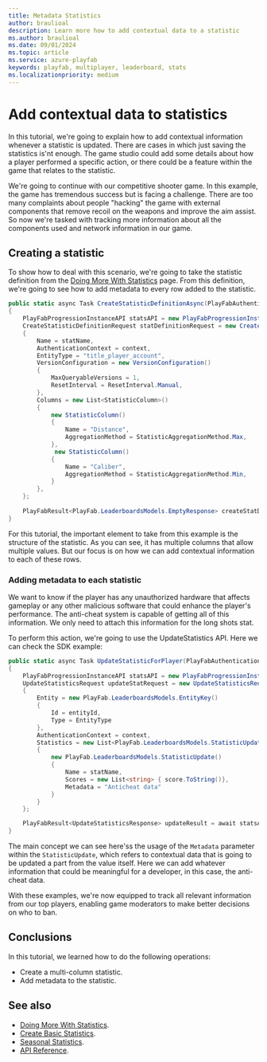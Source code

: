 ```yaml
---
title: Metadata Statistics
author: braulioal
description: Learn more how to add contextual data to a statistic
ms.author: braulioal
ms.date: 09/01/2024
ms.topic: article
ms.service: azure-playfab
keywords: playfab, multiplayer, leaderboard, stats
ms.localizationpriority: medium
---
```


# Add contextual data to statistics

In this tutorial, we're going to explain how to add contextual information whenever a statistic is updated. There are cases in which just 
saving the statistics is'nt enough. The game studio could add some details about how a player performed a specific action, 
or there could be a feature within the game that relates to the statistic.

We're going to continue with our competitive shooter game. In this example, the game has tremendous success but is 
facing a challenge. There are too many complaints about people "hacking" the game with external 
components that remove recoil on the weapons and improve the aim assist. So now we're tasked with tracking more information about all 
the components used and network information in our game.

## Creating a statistic

To show how to deal with this scenario, we're going to take the statistic definition from the 
[Doing More With Statistics](doing-more-statistics.md) page. From this definition, we're going 
to see how to add metadata to every row added to the statistic.

``` C#
public static async Task CreateStatisticDefinitionAsync(PlayFabAuthenticationContext context, string statName)
{
    PlayFabProgressionInstanceAPI statsAPI = new PlayFabProgressionInstanceAPI(context);
    CreateStatisticDefinitionRequest statDefinitionRequest = new CreateStatisticDefinitionRequest()
    {
        Name = statName,
        AuthenticationContext = context,
        EntityType = "title_player_account",
        VersionConfiguration = new VersionConfiguration()
        {
            MaxQueryableVersions = 1,
            ResetInterval = ResetInterval.Manual,
        },
        Columns = new List<StatisticColumn>()
        {
            new StatisticColumn()
            {
                Name = "Distance",
                AggregationMethod = StatisticAggregationMethod.Max,
            },
             new StatisticColumn()
            {
                Name = "Caliber",
                AggregationMethod = StatisticAggregationMethod.Min,
            }
        },
    };
    
    PlayFabResult<PlayFab.LeaderboardsModels.EmptyResponse> createStatDefResult = await statsAPI.CreateStatisticDefinitionAsync(statDefinitionRequest);
}
```

For this tutorial, the important element to take from this example is the structure of the statistic. As you can see, 
it has multiple columns that allow multiple values. But our focus is on how we can add contextual 
information to each of these rows.


### Adding metadata to each statistic

We want to know if the player has any unauthorized hardware that affects gameplay or any other malicious software that could
enhance the player's performance. The anti-cheat system is capable of getting all of this information. We only need to attach 
this information for the long shots stat.

To perform this action, we're going to use the UpdateStatistics API. Here we can check the SDK example:

``` C#
public static async Task UpdateStatisticForPlayer(PlayFabAuthenticationContext context, string statName, string entityId, int score)
{
    PlayFabProgressionInstanceAPI statsAPI = new PlayFabProgressionInstanceAPI(context);
    UpdateStatisticsRequest updateStatRequest = new UpdateStatisticsRequest()
    {
        Entity = new PlayFab.LeaderboardsModels.EntityKey()
        {
            Id = entityId,
            Type = EntityType
        },
        AuthenticationContext = context,
        Statistics = new List<PlayFab.LeaderboardsModels.StatisticUpdate>() 
        {
            new PlayFab.LeaderboardsModels.StatisticUpdate() 
            {
                Name = statName,
                Scores = new List<string> { score.ToString()},
                Metadata = "Anticheat data"
            }
        }
    };

    PlayFabResult<UpdateStatisticsResponse> updateResult = await statsAPI.UpdateStatisticsAsync(updateStatRequest);
}
```

The main concept we can see here'ss the usage of the `Metadata` parameter within the `StatisticUpdate`, which refers
to contextual data that is going to be updated a part from the value itself. Here we can add whatever information that could be meaningful for a developer, 
in this case, the anti-cheat data.

With these examples, we're now equipped to track all relevant information from our top players, enabling game moderators 
to make better decisions on who to ban.

## Conclusions 

In this tutorial, we learned how to do the following operations: 
* Create a multi-column statistic.
* Add metadata to the statistic.

## See also
- [Doing More With Statistics](doing-more-statistics.md).
- [Create Basic Statistics](create-basic-statistics.md).
- [Seasonal Statistics](seasonal-statistics.md).
- [API Reference](api-reference.md).